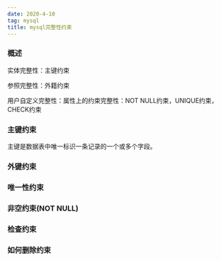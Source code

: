 ```yaml
---
date: 2020-4-10
tag: mysql
title: mysql完整性约束
---
```


### 概述

实体完整性：主键约束

参照完整性：外籍约束

用户自定义完整性：属性上的约束完整性：NOT NULL约束，UNIQUE约束，CHECK约束

### 主键约束

主键是数据表中唯一标识一条记录的一个或多个字段。

### 外键约束

### 唯一性约束

### 非空约束(NOT NULL)

### 检查约束

### 如何删除约束

